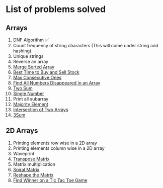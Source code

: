 # List of problems solved

## Arrays

1. DNF Algorithm ✅
2. Count frequency of string characters (This will come under string and hashing)
3. Unique strings
4. Reverse an array
5. [Merge Sorted Array](https://leetcode.com/problems/merge-sorted-array/description/)
6. [Best Time to Buy and Sell Stock](https://leetcode.com/problems/best-time-to-buy-and-sell-stock/description/)
7. [Max Consecutive Ones](https://leetcode.com/problems/max-consecutive-ones/description/)
8. [Find All Numbers Disappeared in an Array](https://leetcode.com/problems/find-all-numbers-disappeared-in-an-array/description/)
9. [Two Sum](https://leetcode.com/problems/two-sum/description/)
10. [Single Number](https://leetcode.com/problems/single-number/description/)
11. Print all subarray
12. [Majority Element](https://leetcode.com/problems/majority-element/description/)
13. [Intersection of Two Arrays](https://leetcode.com/problems/intersection-of-two-arrays/description/)
14. [3Sum](https://leetcode.com/problems/3sum/description/)

## 2D Arrays

1. Printing elements row wise in a 2D array
2. Printing elements column wise in a 2D array
3. Waveprint
4. [Transpose Matrix](https://leetcode.com/problems/transpose-matrix/description/)
5. Matrix multiplication
6. [Spiral Matrix](https://leetcode.com/problems/spiral-matrix/description/)
7. [Reshape the Matrix](https://leetcode.com/problems/reshape-the-matrix/description/)
8. [Find Winner on a Tic Tac Toe Game](https://leetcode.com/problems/find-winner-on-a-tic-tac-toe-game/description/)
